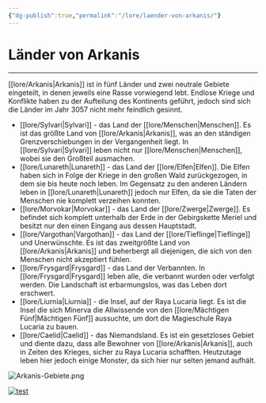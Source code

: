 ```yaml
---
{"dg-publish":true,"permalink":"/lore/laender-von-arkanis/"}
---
```


# Länder von Arkanis
---
[[lore/Arkanis\|Arkanis]] ist in fünf Länder und zwei neutrale Gebiete eingeteilt, in denen jeweils eine Rasse vorwiegend lebt. Endlose Kriege und Konflikte haben zu der Aufteilung des Kontinents geführt, jedoch sind sich die Länder im Jahr 3057 nicht mehr feindlich gesinnt. 

- [[lore/Sylvari\|Sylvari]] - das Land der [[lore/Menschen\|Menschen]]. Es ist das größte Land von [[lore/Arkanis\|Arkanis]], was an den ständigen Grenzverschiebungen in der Vergangenheit liegt. In [[lore/Sylvari\|Sylvari]] leben nicht nur [[lore/Menschen\|Menschen]], wobei sie den Großteil ausmachen.
- [[lore/Lunareth\|Lunareth]] - das Land der [[lore/Elfen\|Elfen]]. Die Elfen haben sich in Folge der Kriege in den großen Wald zurückgezogen, in dem sie bis heute noch leben. Im Gegensatz zu den anderen Ländern leben in [[lore/Lunareth\|Lunareth]] jedoch nur Elfen, da sie die Taten der Menschen nie komplett verzeihen konnten.
- [[lore/Morvokar\|Morvokar]] - das Land der [[lore/Zwerge\|Zwerge]]. Es befindet sich komplett unterhalb der Erde in der Gebirgskette Meriel und besitzt nur den einen Eingang aus dessen Hauptstadt.  
- [[lore/Vargothan\|Vargothan]] - das Land der [[lore/Tieflinge\|Tieflinge]] und Unerwünschte. Es ist das zweitgrößte Land von [[lore/Arkanis\|Arkanis]] und beherbergt all diejenigen, die sich von den Menschen nicht akzeptiert fühlen. 
- [[lore/Frysgard\|Frysgard]] - das Land der Verbannten. In [[lore/Frysgard\|Frysgard]] leben alle, die verbannt wurden oder verfolgt werden. Die Landschaft ist erbarmungslos, was das Leben dort erschwert.
- [[lore/Liurnia\|Liurnia]] - die Insel, auf der Raya Lucaria liegt. Es ist die Insel die sich Minerva die Allwissende von den [[lore/Mächtigen Fünf\|Mächtigen Fünf]] aussuchte, um dort die Magieschule Raya Lucaria zu bauen.
- [[lore/Caelid\|Caelid]] - das Niemandsland. Es ist ein gesetzloses Gebiet und diente dazu, dass alle Bewohner von [[lore/Arkanis\|Arkanis]], auch in Zeiten des Krieges, sicher zu Raya Lucaria schafften. Heutzutage leben hier jedoch einige Monster, da sich hier nur selten jemand aufhält.

![Arkanis-Gebiete.png](/img/user/lore/attachment/Arkanis-Gebiete.png)


[![test](/img/user/lore/attachment/Arkanis-Gebiete.png)](Arkanis-Gebiete.png)


